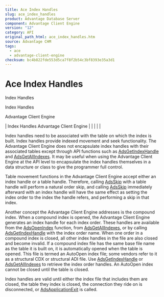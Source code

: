 ```yaml
---
title: Ace Index Handles
slug: ace_index_handles
product: Advantage Database Server
component: Advantage Client Engine
version: "12"
category: API
original_path_html: ace_index_handles.htm
source: Advantage CHM
tags:
  - ace
  - advantage-client-engine
checksum: bc4b822fde553d5ca7f8f2b54c3bf8393e35a3d1
---
```


# Ace Index Handles

Index Handles

Index Handles

Advantage Client Engine

| Index Handles  Advantage Client Engine |  |  |  |  |

Index handles need to be associated with the table on which the index is built. Index handles provide indexed movement and seek functionality. The Advantage Client Engine does not encapsulate index handles with their associated tables except through API functions such as [AdsGetIndexHandle](ace_adsgetindexhandle.md) and [AdsGetAllIndexes](ace_adsgetallindexes.md). It may be useful when using the Advantage Client Engine at the API level to encapsulate the index handles themselves in a data structure or class to give the programmer full control.

Table movement functions in the Advantage Client Engine accept either an index handle or a table handle. Therefore, calling [AdsSkip](ace_adsskip.md) with a table handle will perform a natural order skip, and calling [AdsSkip](ace_adsskip.md) immediately afterward with an index handle will have the same effect as setting the index order to the index the handle refers, and performing a skip in that index.

Another concept the Advantage Client Engine addresses is the compound index. When a compound index is opened, the Advantage Client Engine generates an index handle for each index order. These handles are available from the [AdsOpenIndex](ace_adsopenindex.md) function, from [AdsGetAllIndexes](ace_adsgetallindexes.md), or by calling [AdsGetIndexHandle](ace_adsgetindexhandle.md) with the index order name. When one order in a compound index is closed, all other index handles in the file are also closed and become invalid. If a compound index file has the same base file name as the table it is built on, it is automatically opened when the table is opened. This file is termed an AutoOpen index file; some vendors refer to it as a structural CDX or structural ADI file. Use [AdsGetIndexHandle](ace_adsgetindexhandle.md) or [AdsGetAllIndexes](ace_adsgetallindexes.md) to retrieve the index order handles. An AutoOpen index cannot be closed until the table is closed.

Index handles are valid until either the index file that includes them are closed, the table they index is closed, the connection they ride on is disconnected, or [AdsApplicationExit](ace_adsapplicationexit.md) is called.
